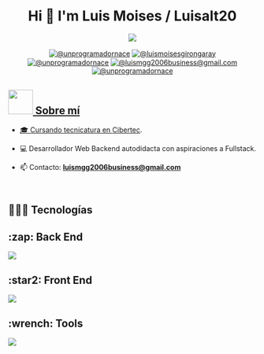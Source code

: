 <h1 align="center">Hi 👋 I'm Luis Moises / Luisalt20</h1>

<p align="center">
  <a href="https://github.com/DenverCoder1/readme-typing-svg"><img src="https://readme-typing-svg.herokuapp.com?font=Time+New+Roman&color=%23C8BE25&size=25&center=true&vCenter=true&width=600&height=100&lines=Bienvenido+al+perfil+de+Luisalt20!;Welcome+to+Luisalt20+profile!"></a>
</p>

<p align="center">
    <a href="https://youtube.com/@luisgamer88-fortniteymas92" target="_blank"><img align="center" src="https://img.shields.io/badge/YouTube-FF0000?style=for-the-badge&logo=youtube&logoColor=white" alt="@unprogramadornace" /></a>
    <a href="https://www.linkedin.com/in/luis-moises-giron-garay-188237286/"  target="_blank"><img align="center" src="https://img.shields.io/badge/LinkedIn-0077B5?style=for-the-badge&logo=linkedin&logoColor=white" alt="@luismoisesgirongaray"/></a>
    <a href="https://discord.gg/XxsUqNzejd" target="_blank"><img align="center" src="https://img.shields.io/badge/Discord-1877F2?style=for-the-badge&logo=discord&logoColor=white" alt="@unprogramadornace" /></a>
    <a href = "mailto:luismgg2006business@gmail.com" target="_blank"><img align="center" src="https://img.shields.io/badge/Gmail-D14836?style=for-the-badge&logo=gmail&logoColor=white" alt="@luismgg2006business@gmail.com" /></a>
    <a href="https://paypal.me/luisgamer88?country.x=PE&locale.x=es_XC" target="_blank"><img align="center" src="https://img.shields.io/badge/PayPal-00457C?style=for-the-badge&logo=paypal&logoColor=white" alt="@unprogramadornace"/</a>
</p>

<h2> <picture align="left"><img src = "https://github.com/7oSkaaa/7oSkaaa/blob/main/Images/about_me.gif?raw=true" width = 50px></picture>  Sobre mí </h2>

<p align="left">
  
- 🎓 Cursando tecnicatura en [Cibertec](https://www.cibertec.edu.pe/).

- 💻 Desarrollador Web Backend autodidacta con aspiraciones a Fullstack.

- 📫 Contacto: **luismgg2006business@gmail.com**


  </p>
<br>

<h2 align="left">👨🏻‍💻 Tecnologías </h2>

<p align="center">
  <h2>:zap: Back End</h2>
  <a href="https://skillicons.dev">
    <img src="https://skillicons.dev/icons?i=java,cs,spring,dotnet,azure,idea,eclipse,visualstudio,maven,gradle,mysql,postgres&perline=6" />
  </a>
  
  <h2>:star2: Front End</h2>
  <a href="https://skillicons.dev">
    <img src="https://skillicons.dev/icons?i=html,css,js,ts,vscode,sublime,tailwind,bootstrap,angular,&perline=6" />
  </a>

  <h2>:wrench: Tools</h2>
  <a href="https://skillicons.dev">
    <img src="https://skillicons.dev/icons?i=postman,docker,git,github,obsidian,&perline=6" />
  </a>
</p>
<br>
